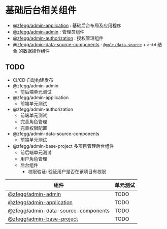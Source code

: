 # 基础后台相关组件

- [@zfegg/admin-application](packages/layout) : 基础后台布局及应用程序
- [@zfegg/admin-admin](packages/admin) : 管理员组件
- [@zfegg/admin-authorization](packages/authorization) : 授权管理组件
- [@zfegg/admin-data-source-components](packages/data-source-components) :
  [`@moln/data-source`](https://github.com/Moln/data-source) + `antd` 结合
  的数据操作组件

TODO
----

- CI/CD 自动构建发布
- @zfegg/admin-admin
  - 前后端单元测试
- @zfegg/admin-application
  - 前端单元测试
- @zfegg/admin-authorization
  - 前端单元测试
  - 完善角色管理
  - 完善权限配置
- @zfegg/admin-data-source-components 
  - 前端单元测试
- @zfegg/admin-base-project 多项目管理后台组件
  - 前后端单元测试
  - 用户角色管理
  - 后台组件
    - 权限验证: 验证用户是否在该项目有权限

| 组件 | 单元测试 |
|-----|--------|
| [@zfegg/admin-admin](packages/admin) | TODO |
| [@zfegg/admin-application](packages/layout) | TODO |
| [@zfegg/admin-data-source-components](packages/data-source-components) | TODO |
| [@zfegg/admin-base-project](packages/base-project) | TODO |

